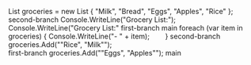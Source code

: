 List<string> groceries = new List<string> { "Milk", "Bread", "Eggs", "Apples", "Rice" };
 second-branch
Console.WriteLine("Grocery List:");
Console.WriteLine("Grocery List:"
  first-branch
 main
 foreach (var item in groceries)
      {
            Console.WriteLine("- " + item);
       }
second-branch
groceries.Add(""Rice", "Milk"");       
first-branch
groceries.Add(""Eggs", "Apples"");
  main
